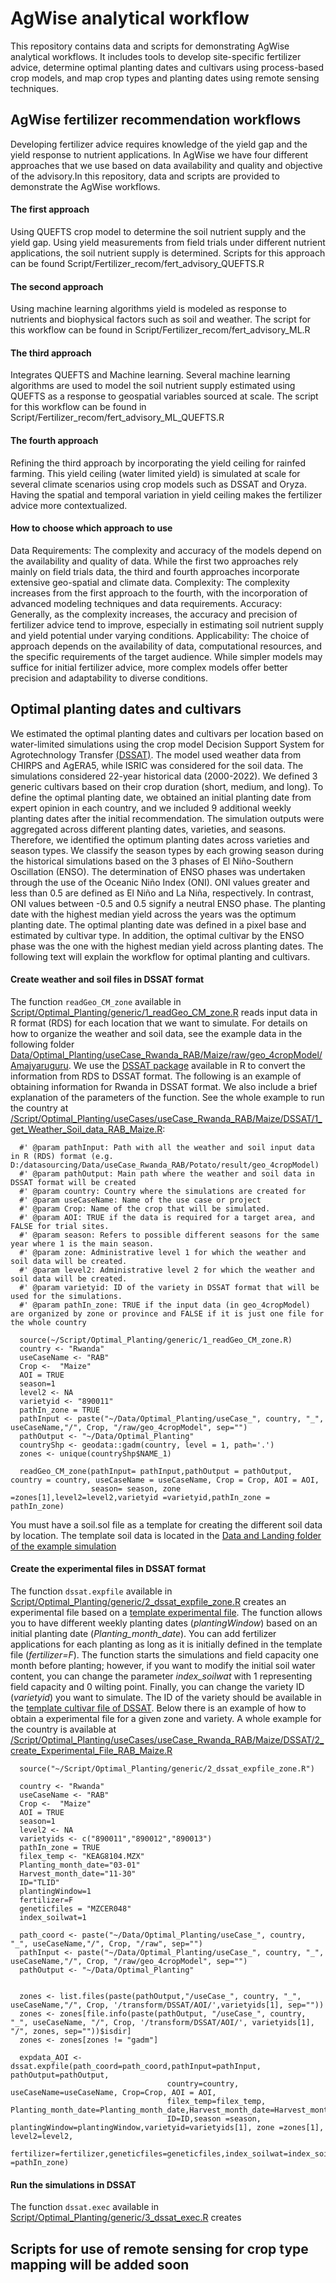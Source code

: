 
# AgWise analytical workflow
This repository contains data and scripts for demonstrating AgWise analytical workflows. It includes tools to develop site-specific fertilizer advice, determine optimal planting dates and cultivars using process-based crop models, and map crop types and planting dates using remote sensing techniques.

## AgWise fertilizer recommendation workflows 
Developing fertilizer advice requires knowledge of the yield gap and the yield response to nutrient applications. In AgWise we have four different approaches that we use based on data availability and quality and objective of the advisory.In this repository, data and scripts are provided to demonstrate the AgWise workflows. 

#### The first approach 
Using QUEFTS crop model to determine the soil nutrient supply and the yield gap. Using yield measurements from field trials under different nutrient applications, the soil nutrient supply is determined. Scripts for this approach can be found Script/Fertilizer_recom/fert_advisory_QUEFTS.R

#### The second approach
Using machine learning algorithms yield is modeled as response to nutrients and biophysical factors such as soil and weather. The script for this workflow can be found in Script/Fertilizer_recom/fert_advisory_ML.R

#### The third approach
Integrates QUEFTS and Machine learning. Several machine learning algorithms are used to model the soil nutrient supply estimated using QUEFTS as a response to geospatial variables sourced at scale. The script for this workflow can be found in Script/Fertilizer_recom/fert_advisory_ML_QUEFTS.R

#### The fourth approach 
Refining the third approach by incorporating the yield ceiling for rainfed farming. This yield ceiling (water limited yield) is simulated at scale for several climate scenarios using crop models such as DSSAT and Oryza. Having the spatial and temporal variation in yield ceiling makes the fertilizer advice more contextualized. 

#### How to choose which approach to use
Data Requirements: The complexity and accuracy of the models depend on the availability and quality of data. While the first two approaches rely mainly on field trials data, the third and fourth approaches incorporate extensive geo-spatial and climate data.
Complexity: The complexity increases from the first approach to the fourth, with the incorporation of advanced modeling techniques and data requirements.
Accuracy: Generally, as the complexity increases, the accuracy and precision of fertilizer advice tend to improve, especially in estimating soil nutrient supply and yield potential under varying conditions.
Applicability: The choice of approach depends on the availability of data, computational resources, and the specific requirements of the target audience. While simpler models may suffice for initial fertilizer advice, more complex models offer better precision and adaptability to diverse conditions.

## Optimal planting dates and cultivars
We estimated the optimal planting dates and cultivars per location based on water-limited simulations using the crop model  Decision Support System for Agrotechnology Transfer <a href="http://dssat.net/about">(DSSAT)</a>. The model used weather data from CHIRPS and AgERA5, while ISRIC was considered for the soil data. The simulations considered 22-year historical data (2000-2022). We defined 3 generic cultivars based on their crop duration (short, medium, and long). To define the optimal planting date, we obtained an initial planting date from expert opinion in each country, and we included 9 additional weekly planting dates after the initial recommendation. The simulation outputs were aggregated across different planting dates, varieties, and seasons. Therefore, we identified the optimum planting dates across varieties and season types. We classify the season types by  each growing season during the historical simulations based on the 3 phases of El Niño-Southern Oscillation (ENSO). The determination of ENSO phases was undertaken through the use of the Oceanic Niño Index (ONI). ONI values greater and less than 0.5 are defined as El Niño and La Niña, respectively. In contrast, ONI values between -0.5 and 0.5 signify a neutral ENSO phase. The planting date with the highest median yield across the years was the optimum planting date. The optimal planting date was defined in a pixel base and estimated by cultivar type. In addition, the optimal cultivar by the ENSO phase was the one with the highest median yield across planting dates. The following text will explain the workflow for optimal planting and cultivars.

#### Create weather and soil files in DSSAT format
The function `readGeo_CM_zone` available in [Script/Optimal_Planting/generic/1_readGeo_CM_zone.R](https://github.com/AgWise-showcase/demo-repository/blob/Optimal_Planting/Script/Optimal_Planting/generic/1_readGeo_CM_zone.R) reads input data in R format (RDS) for each location that we want to simulate. For details on how to organize the weather and soil data, see the example data in the following folder [Data/Optimal_Planting/useCase_Rwanda_RAB/Maize/raw/geo_4cropModel/Amajyaruguru](https://github.com/AgWise-showcase/demo-repository/tree/Optimal_Planting/Data/Optimal_Planting/useCase_Rwanda_RAB/Maize/raw/geo_4cropModel/Amajyaruguru). We use the [DSSAT package](https://cran.r-project.org/web/packages/DSSAT/index.html) available in R to convert the information from RDS to DSSAT format. 
The following is an example of obtaining information for Rwanda in DSSAT format. We also include a brief explanation of the parameters of the function. See the whole example to run the country at [/Script/Optimal_Planting/useCases/useCase_Rwanda_RAB/Maize/DSSAT/1_get_Weather_Soil_data_RAB_Maize.R](https://github.com/AgWise-showcase/demo-repository/blob/Optimal_Planting/Script/Optimal_Planting/useCases/useCase_Rwanda_RAB/Maize/DSSAT/1_get_Weather_Soil_data_RAB_Maize.R):

      #' @param pathInput: Path with all the weather and soil input data in R (RDS) format (e.g. D:/datasourcing/Data/useCase_Rwanda_RAB/Potato/result/geo_4cropModel)
      #' @param pathOutput: Main path where the weather and soil data in DSSAT format will be created
      #' @param country: Country where the simulations are created for
      #' @param useCaseName: Name of the use case or project
      #' @param Crop: Name of the crop that will be simulated.
      #' @param AOI: TRUE if the data is required for a target area, and FALSE for trial sites.
      #' @param season: Refers to possible different seasons for the same year where 1 is the main season. 
      #' @param zone: Administrative level 1 for which the weather and soil data will be created.
      #' @param level2: Administrative level 2 for which the weather and soil data will be created.
      #' @param varietyid: ID of the variety in DSSAT format that will be used for the simulations.
      #' @param pathIn_zone: TRUE if the input data (in geo_4cropModel) are organized by zone or province and FALSE if it is just one file for the whole country

      source(~/Script/Optimal_Planting/generic/1_readGeo_CM_zone.R)
      country <- "Rwanda"
      useCaseName <- "RAB"
      Crop <-  "Maize"
      AOI = TRUE
      season=1
      level2 <- NA
      varietyid <- "890011"
      pathIn_zone = TRUE
      pathInput <- paste("~/Data/Optimal_Planting/useCase_", country, "_", useCaseName,"/", Crop, "/raw/geo_4cropModel", sep="")
      pathOutput <- "~/Data/Optimal_Planting"
      countryShp <- geodata::gadm(country, level = 1, path='.')
      zones <- unique(countryShp$NAME_1)

      readGeo_CM_zone(pathInput= pathInput,pathOutput = pathOutput, country = country, useCaseName = useCaseName, Crop = Crop, AOI = AOI, 
                      season= season, zone =zones[1],level2=level2,varietyid =varietyid,pathIn_zone = pathIn_zone)

You must have a soil.sol file as a template for creating the different soil data by location. The template soil data is located in the [Data and Landing folder of the example simulation](https://github.com/AgWise-showcase/demo-repository/blob/Optimal_Planting/Data/Optimal_Planting/useCase_Rwanda_RAB/Maize/Landing/DSSAT/soil.sol)

#### Create the experimental files in DSSAT format
The function `dssat.expfile` available in [Script/Optimal_Planting/generic/2_dssat_expfile_zone.R](https://github.com/AgWise-showcase/demo-repository/blob/Optimal_Planting/Script/Optimal_Planting/generic/2_dssat_expfile_zone.R) creates an experimental file based on a [template experimental file](https://github.com/AgWise-showcase/demo-repository/blob/Optimal_Planting/Data/Optimal_Planting/useCase_Rwanda_RAB/Maize/Landing/DSSAT/KEAG8104.MZX). The function allows you to have different weekly planting dates (_plantingWindow_) based on an initial planting date (_Planting_month_date_). You can add fertilizer applications for each planting as long as it is initially defined in the template file (_fertilizer=F_). The function starts the simulations and field capacity one month before planting; however, if you want to modify the initial soil water content, you can change the parameter _index_soilwat_ with 1 representing field capacity and 0 wilting point. Finally, you can change the variety ID (_varietyid_) you want to simulate. The ID of the variety should be available in the [template cultivar file of DSSAT](https://github.com/AgWise-showcase/demo-repository/blob/Optimal_Planting/Data/Optimal_Planting/useCase_Rwanda_RAB/Maize/Landing/DSSAT/MZCER048.CUL). Below there is an example of how to obtain a experimental file for a given zone and variety. A whole example for the country is available at [/Script/Optimal_Planting/useCases/useCase_Rwanda_RAB/Maize/DSSAT/2_create_Experimental_File_RAB_Maize.R](https://github.com/AgWise-showcase/demo-repository/blob/Optimal_Planting/Script/Optimal_Planting/useCases/useCase_Rwanda_RAB/Maize/DSSAT/2_create_Experimental_File_RAB_Maize.R)   
      
      source("~/Script/Optimal_Planting/generic/2_dssat_expfile_zone.R")

      country <- "Rwanda"
      useCaseName <- "RAB"
      Crop <-  "Maize"
      AOI = TRUE
      season=1
      level2 <- NA
      varietyids <- c("890011","890012","890013")
      pathIn_zone = TRUE
      filex_temp <- "KEAG8104.MZX"
      Planting_month_date="03-01"
      Harvest_month_date="11-30"
      ID="TLID"
      plantingWindow=1
      fertilizer=F
      geneticfiles = "MZCER048"
      index_soilwat=1
      
      path_coord <- paste("~/Data/Optimal_Planting/useCase_", country, "_", useCaseName,"/", Crop, "/raw", sep="")
      pathInput <- paste("~/Data/Optimal_Planting/useCase_", country, "_", useCaseName,"/", Crop, "/raw/geo_4cropModel", sep="")
      pathOutput <- "~/Data/Optimal_Planting"
      
      
      zones <- list.files(paste(pathOutput,"/useCase_", country, "_", useCaseName,"/", Crop, '/transform/DSSAT/AOI/',varietyids[1], sep=""))
      zones <- zones[file.info(paste(pathOutput, "/useCase_", country, "_", useCaseName, "/", Crop, '/transform/DSSAT/AOI/', varietyids[1], "/", zones, sep=""))$isdir]
      zones <- zones[zones != "gadm"]
      
      expdata_AOI <- dssat.expfile(path_coord=path_coord,pathInput=pathInput, pathOutput=pathOutput,
                                       country=country, useCaseName=useCaseName, Crop=Crop, AOI = AOI,
                                       filex_temp=filex_temp, Planting_month_date=Planting_month_date,Harvest_month_date=Harvest_month_date, 
                                       ID=ID,season =season, plantingWindow=plantingWindow,varietyid=varietyids[1], zone =zones[1], level2=level2, 
                                       fertilizer=fertilizer,geneticfiles=geneticfiles,index_soilwat=index_soilwat,pathIn_zone =pathIn_zone)

#### Run the simulations in DSSAT
The function `dssat.exec` available in [Script/Optimal_Planting/generic/3_dssat_exec.R](https://github.com/AgWise-showcase/demo-repository/blob/Optimal_Planting/Script/Optimal_Planting/generic/3_dssat_exec.R) creates 


## Scripts for use of remote sensing for crop type mapping will be added soon
